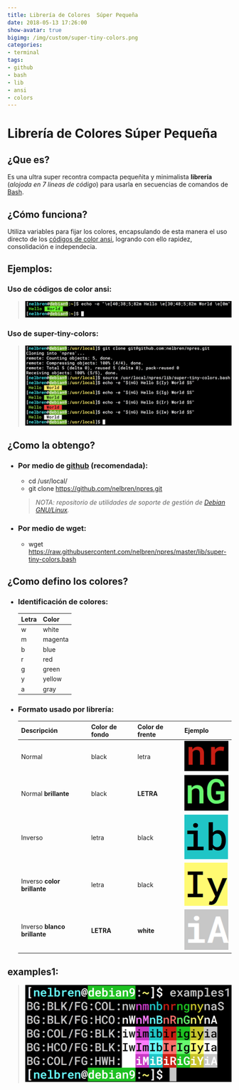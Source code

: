 ```yaml
---
title: Librería de Colores  Súper Pequeña
date: 2018-05-13 17:26:00
show-avatar: true
bigimg: /img/custom/super-tiny-colors.png
categories:
- terminal
tags:
- github
- bash
- lib
- ansi
- colors
---
```


# Librería de Colores Súper Pequeña

## ¿Que es? 
Es una ultra super recontra compacta pequeñita y minimalista **librería** (*alojoda en 7 lineas de código*) para usarla en secuencias de comandos de [Bash](https://es.wikipedia.org/wiki/Bash).

## ¿Cómo funciona?
Utiliza variables para fijar los colores, encapsulando de esta manera el uso directo de los [códigos de color ansi](https://misc.flogisoft.com/bash/tip_colors_and_formatting), logrando con ello rapidez, consolidación e independecia.

## Ejemplos:

### Uso de códigos de color ansi:
> ![](/img/custom/tip_colors_and_formatting.png)

### Uso de super-tiny-colors:
> ![](/img/custom/uso_de_super-tiny-colors.png)

## ¿Como la obtengo?

- ### Por medio de [github](https://github.com/nelbren/npres.git) (recomendada):
  - cd /usr/local/
  - git clone https://github.com/nelbren/npres.git

  > *NOTA: repositorio de utilidades de soporte de gestión de [Debian GNU/Linux](https://debian.org).*

- ### Por medio de wget:
  - wget https://raw.githubusercontent.com/nelbren/npres/master/lib/super-tiny-colors.bash

## ¿Como defino los colores?

- ### Identificación de colores:

  **Letra** | **Color**
  --- | ---
  w | white
  m | magenta
  b | blue
  r | red
  g | green
  y | yellow
  a | gray

- ### Formato usado por librería:

  Descripción | Color de fondo | Color de frente | Ejemplo
  --- | --- | --- | --- 
  Normal | black | letra | ![](/img/custom/nr.png)
  Normal **brillante** | black | **LETRA** | ![](/img/custom/nG.png)
  Inverso | letra | black | ![](/img/custom/ib.png)
  Inverso **color brillante** | letra | black | ![](/img/custom/Iy.png)
  Inverso **blanco brillante** | **LETRA** | **white** | ![](/img/custom/iA.png)

## examples1:
> ![](/img/custom/examples1.png) 
